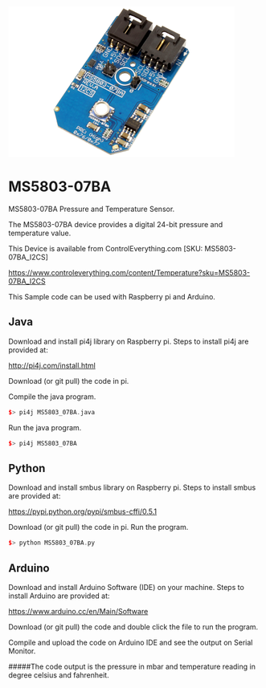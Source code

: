 [![MS5803-07BA](MS5803-07BA_I2CS.png)](https://www.controleverything.com/content/Temperature?sku=MS5803-07BA_I2CS)
# MS5803-07BA
MS5803-07BA Pressure and Temperature Sensor.

The MS5803-07BA device provides a digital 24-bit pressure and temperature value.

This Device is available from ControlEverything.com [SKU: MS5803-07BA_I2CS]

https://www.controleverything.com/content/Temperature?sku=MS5803-07BA_I2CS

This Sample code can be used with Raspberry pi and Arduino.

## Java
Download and install pi4j library on Raspberry pi. Steps to install pi4j are provided at:

http://pi4j.com/install.html

Download (or git pull) the code in pi.

Compile the java program.
```cpp
$> pi4j MS5803_07BA.java
```

Run the java program.
```cpp
$> pi4j MS5803_07BA
```

## Python
Download and install smbus library on Raspberry pi. Steps to install smbus are provided at:

https://pypi.python.org/pypi/smbus-cffi/0.5.1

Download (or git pull) the code in pi. Run the program.

```cpp
$> python MS5803_07BA.py
```
## Arduino
Download and install Arduino Software (IDE) on your machine. Steps to install Arduino are provided at:

https://www.arduino.cc/en/Main/Software

Download (or git pull) the code and double click the file to run the program.

Compile and upload the code on Arduino IDE and see the output on Serial Monitor.


#####The code output is the pressure in mbar and temperature reading in degree celsius and fahrenheit.
